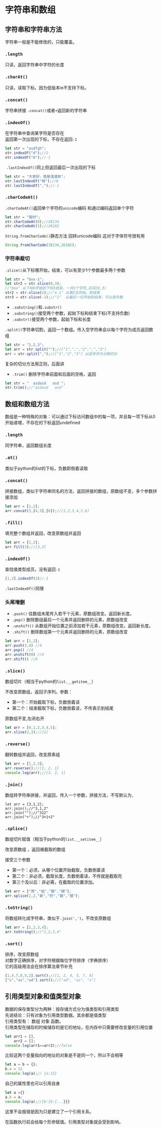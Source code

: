 # 字符串和数组

## 字符串和字符串方法

字符串一般是不能修改的，只能覆盖。

### `.length`

只读，返回字符串中字符的长度

### `.charAt()`

只读，读取下标。因为低版本ie不支持下标。

### `.concat()`

字符串拼接 `.concat()`或者`+`返回新的字符串

### `.indexOf()`

在字符串中查询某字符是否存在  
返回第一次出现的下标，不存在返回`-1`

```js
let str = "asdfgh";
str.indexOf("d");//2
str.indexOf("A");//-1
```

​	`.lastIndexOf()`同上但返回最后一次出现的下标

```js
let str = "大家好，我是渣渣辉";
str.lastIndexOf("辉");//8
str.lastIndexOf(",");//-1
```

### `.charCodeAt()`

`.charCodeAt()`返回单个字符的`unicode`编码 和通过编码返回单个字符

```js
let str = "银时";
str.charCodeAt(0);//38134
str.charCodeAt(1);//26102
```

  `String.fromCharCode()`静态方法 回转unicode编码 这对于字体符号很有用

```js
String.fromCharCode(38134,26102); 
```

### 字符串裁切

`.slice()`从下标哪开始，结束，可以有至少1个参数最多两个参数

```js
let str = "box-1";
let str2 = str.slice(0,3);
//"box" 从下标0开始到下标3结束，一共3个字符,区间[0,3)
str2 = str.slice(2);//"x-1" 从第2位开始，到结束
str3 = str.slice(-1);//"1"  从最后一位开始到结束，可以是负数
```

- `.substring()`和`.substr()`
- `.substring()`接受两个参数，起始下标和结束下标(不支持负数)
- `.substr()`接受两个参数，起始下标和长度

`.split()`字符串切割，返回一个数组。传入空字符串会以每个字符为成员返回数组

```js
let str = "1,2,3";
let arr = str.split("");//["1",",","2",",","3"]
arr = str.split(",");//["1","2","3"] 以逗号作为分隔切分
```

复杂的切分方法用正则，后面讲

* `.trim()` 删除字符串前面和后面的空格，返回

```js
let str = "  asdasd   asd ";
str.trim();//"asdasd   asd"
```



## 数组和数组方法

数组是一种特殊的对象：可以通过下标访问数组中的每一项，并且每一项下标从0开始递增，不存在的下标返回undefined

### `.length`

同字符串，返回数组长度

### `.at()`

类似于python的list的下标，负数即倒着读取

### `.concat()`

拼接数组，类似于字符串同名的方法，返回拼接的数组，原数组不变，多个参数拼接添加

```js
let arr = [1,2];
arr.concat(3,[4,5],[6]);//[1,2,3,4,5,6]
```

### `.fill()`

填充整个数组并返回，改变原数组并返回

```js
let arr = [1,2];
arr.fill(3);//[3,3]
```

### `.indexOf()` 

查找值类型成员，没有返回`-1`

```js
[1,2].indexOf(3)//-1
```

`.lastIndexOf()`同理

### 头尾增删

- `.push()` 往数组末尾传入若干个元素，原数组改变。返回新长度。
- `.pop()` 删除数组最后一个元素并返回删除的元素，原数组改变
- `.unshift()` 从数组开始位置之前添加若干元素，原数组改变。返回新长度。
- `.shift()` 删除数组第一个元素并返回删除的元素，原数组改变

```js
let arr = [1,2];
arr.push(3,4) //4
arr.pop() //4
arr.unshift(0) //4
arr.shift() //0
```



### `.slice()` 

数组切片（相当于python的`list.__getitem__`）

不改变原数组，返回子序列。参数：

- 第一个：开始截取下标，负数倒着读
- 第二个：结束截取下标，负数倒着读，不传表示到结尾

原数组不变,左闭右开

```js
let arr = [0,1,2,3,4,5];
arr.slice(2,3);//[2]
```

### `.reverse()`

翻转数组并返回，改变原素组

```js
let arr = [1,2,3];
arr.reverse();//[3, 2, 1]
console.log(arr);//[3, 2, 1]
```

### `.join()`

数组转字符串拼接，并返回，传入一个参数，拼接方法，不写默认为`,`

```JS
let arr = [3,1,2];
arr.join();//"3,1,2"
arr.join("");//"312"
arr.join("+");//"3+1+2"
```

### `.splice()`  

数组切片赋值（相当于python的`list.__setitem__`）

改变原数组 ，返回被截取的数组

接受三个参数

- 第一个：必须，从哪个位置开始截取，负数倒着读
- 第二个：非必须，截取长度，负数倒着读，不传就是截取完
- 第三个及以后：非必需，在截取的位置添加。

```js
let arr = ["原","始","数","据"];
arr.splice(2,2,"新","的","数","据");
```

### `.toString()`

将数组转化成字符串，类似于`.join(',')`，不改变原数组

```js
let arr = [1,2,3,4];
arr.toString();//"1,2,3,4"
```

### `.sort()` 

排序，改变原数组    
对数字正确排序，对字符根据每位字符排序（字典排序）    
它的高级用法会在排序算法章节补充

```js
[1,4,7,8,5,2].sort();//[1, 2, 4, 5, 7, 8]
["s","as","ad"].sort();//["ad", "as", "s"]
```



## 引用类型对象和值类型对象

数据的保存类型分为两种：按存储方式分为值类型和引用类型    
先说结论：只有对象为引用类型数据。其余都是值类型    
引用类型有： 数组 对象 函数。    
引用类型在储存的时候储存的是它的地址，在内存中只需要修改变量的引用位置

```js
let arr1 = [],
    arr2 = [];
console.log(arr1==arr2);//false
```

比较这两个变量指向的地址的对象是不是同一个，所以不会相等

```js
let a = b = {};
b.a = 12
console.log(a);// {a:12}
```

自己的属性里也可以引用自身

```js
let a ={}
a.b = a;
console.log(a);//{b:{b:{...}}}
```

这里不会报错是因为只是建立了一个引用关系。

在函数执行前会给每个形参赋值。引用类型对象就会受到影响。

